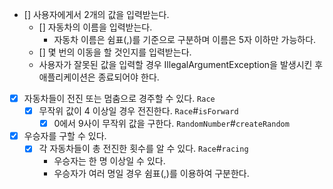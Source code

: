 

- [] 사용자에게서 2개의 값을 입력받는다.
  - [] 자동차의 이름을 입력받는다.
    - 자동차 이름은 쉼표(,)를 기준으로 구분하며 이름은 5자 이하만 가능하다.
  - [] 몇 번의 이동을 할 것인지를 입력받는다.
  - 사용자가 잘못된 값을 입력할 경우 IllegalArgumentException을 발생시킨 후 애플리케이션은 종료되어야 한다.
- [x] 자동차들이 전진 또는 멈춤으로 경주할 수 있다. `Race`
  - [x] 무작위 값이 4 이상일 경우 전진한다. `Race`#`isForward`
    - [x] 0에서 9사이 무작위 값을 구한다. `RandomNumber`#`createRandom`
- [x] 우승자를 구할 수 있다.
  - [x] 각 자동차들이 총 전진한 횟수를 알 수 있다. `Race`#`racing`
    - 우승자는 한 명 이상일 수 있다. 
    - 우승자가 여러 명일 경우 쉼표(,)를 이용하여 구분한다.
          